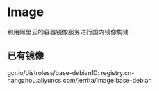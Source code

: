 # Image

利用阿里云的容器镜像服务进行国内镜像构建

## 已有镜像

gcr.io/distroless/base-debian10: registry.cn-hangzhou.aliyuncs.com/jerrita/image:base-debian
